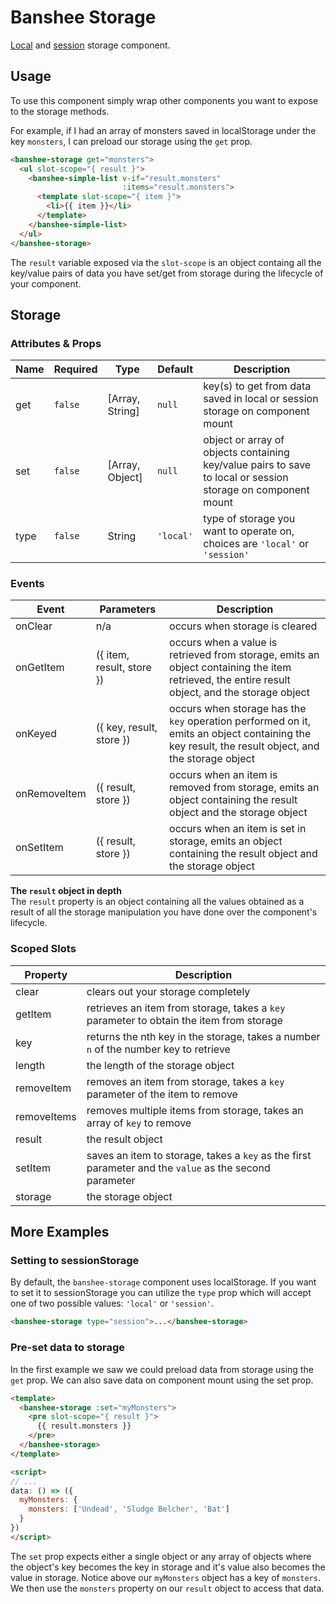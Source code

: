 # Banshee Storage

[Local](https://developer.mozilla.org/en-US/docs/Web/API/Window/localStorage) and [session](https://developer.mozilla.org/en-US/docs/Web/API/Window/sessionStorage) storage component.

## Usage

To use this component simply wrap other components you want to expose to the storage methods.

For example, if I had an array of monsters saved in localStorage under the key `monsters`, I can preload our storage using the `get` prop.

```html
<banshee-storage get="monsters">
  <ul slot-scope="{ result }">
    <banshee-simple-list v-if="result.monsters"
                         :items="result.monsters">
      <template slot-scope="{ item }">
        <li>{{ item }}</li>
      </template>
    </banshee-simple-list>
  </ul>
</banshee-storage>
```

The `result` variable exposed via the `slot-scope` is an object containg all the key/value pairs of data you have set/get from storage during the lifecycle of your component.

## Storage

### Attributes & Props

| Name | Required | Type | Default | Description |
| ---  | ---      | ---  | ---     | ---         |
| get  | `false`  | [Array, String] | `null` | key(s) to get from data saved in local or session storage on component mount |
| set  | `false`  | [Array, Object] | `null` | object or array of objects containing key/value pairs to save to local or session storage on component mount |
| type | `false`  | String | `'local'` | type of storage you want to operate on, choices are `'local'` or `'session'` |

### Events

| Event | Parameters | Description |
| ---   | ---        | ---         |
| onClear | n/a | occurs when storage is cleared |
| onGetItem | ({ item, result, store }) | occurs when a value is retrieved from storage, emits an object containing the item retrieved, the entire result object, and the storage object |
| onKeyed   | ({ key, result, store })  | occurs when storage has the `key` operation performed on it, emits an object containing the key result, the result object, and the storage object |
| onRemoveItem | ({ result, store }) | occurs when an item is removed from storage, emits an object containing the result object and the storage object |
| onSetItem | ({ result, store }) | occurs when an item is set in storage, emits an object containing the result object and the storage object |

**The `result` object in depth**    
The `result` property is an object containing all the values obtained as a result of all the storage manipulation you have done over the component's lifecycle.

### Scoped Slots

| Property | Description |
| ---      | ---         |
| clear    | clears out your storage completely |
| getItem  | retrieves an item from storage, takes a `key` parameter to obtain the item from storage |
| key      | returns the nth key in the storage, takes a number `n` of the number key to retrieve |
| length   | the length of the storage object |
| removeItem | removes an item from storage, takes a `key` parameter of the item to remove |
| removeItems | removes multiple items from storage, takes an array of `key` to remove |
| result   | the result object |
| setItem  | saves an item to storage, takes a `key` as the first parameter and the `value` as the second parameter |
| storage  | the storage object |

## More Examples

### Setting to sessionStorage

By default, the `banshee-storage` component uses localStorage.  If you want to set it to sessionStorage you can utilize the `type` prop which will accept one of two possible values: `'local'` or `'session'`.

```html
<banshee-storage type="session">...</banshee-storage>
```

### Pre-set data to storage

In the first example we saw we could preload data from storage using the `get` prop.  We can also save data on component mount using the set prop.

```html
<template>
  <banshee-storage :set="myMonsters">
    <pre slot-scope="{ result }">
      {{ result.monsters }}
    </pre>
  </banshee-storage>
</template>

<script>
// ...
data: () => ({
  myMonsters: {
    monsters: ['Undead', 'Sludge Belcher', 'Bat']
  }
})
</script>
```

The `set` prop expects either a single object or any array of objects where the object's key becomes the key in storage and it's value also becomes the value in storage.  Notice above our `myMonsters` object has a key of `monsters`.  We then use the `monsters` property on our `result` object to access that data.
